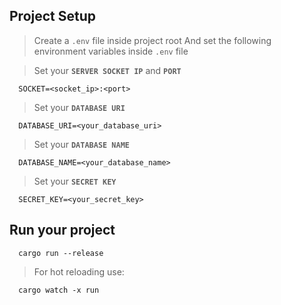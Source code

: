## Project Setup

> Create a `.env` file inside project root
> And set the following environment variables inside `.env` file

> Set your **`SERVER SOCKET IP`** and **`PORT`**
```
  SOCKET=<socket_ip>:<port>
```

> Set your **`DATABASE URI`**
```
  DATABASE_URI=<your_database_uri>
```

> Set your **`DATABASE NAME`**
```
  DATABASE_NAME=<your_database_name>
```

> Set your **`SECRET KEY`**
```
  SECRET_KEY=<your_secret_key>
```

## Run your project
```
  cargo run --release
```
> For hot reloading use:
```
  cargo watch -x run
```
